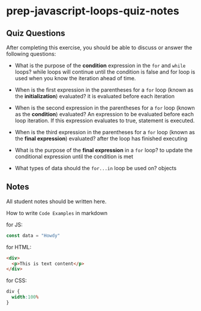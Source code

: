 # prep-javascript-loops-quiz-notes



## Quiz Questions

After completing this exercise, you should be able to discuss or answer the following questions:

- What is the purpose of the **condition** expression in the `for` and `while` loops?
while loops will continue until the condition is false and for loop is used when you know the iteration ahead of time.

- When is the first expression in the parentheses for a `for` loop (known as the **initialization**) evaluated?
it is evaluated before each iteration

- When is the second expression in the parentheses for a `for` loop (known as the **condition**) evaluated?
An expression to be evaluated before each loop iteration. If this expression evaluates to true, statement is executed.

- When is the third expression in the parentheses for a `for` loop (known as the **final expression**) evaluated?
  after the loop has finished executing

- What is the purpose of the **final expression** in a `for` loop?
to update the conditional expression until the condition is met

- What types of data should the `for...in` loop be used on?
objects


## Notes

All student notes should be written here.


How to write `Code Examples` in markdown

for JS:
```javascript
const data = "Howdy"
```

for HTML:
```html
<div>
  <p>This is text content</p>
</div>
```

for CSS:
```css
div {
  width:100%
}
```
